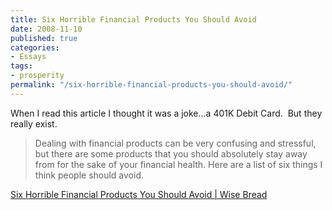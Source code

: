 ```yaml
---
title: Six Horrible Financial Products You Should Avoid
date: 2008-11-10
published: true
categories:
- Essays
tags:
- prosperity
permalink: "/six-horrible-financial-products-you-should-avoid/"
---
```

When I read this article I thought it was a joke...a 401K Debit Card.  But they really exist.

>Dealing with financial products can be very confusing and stressful, but there are some products that you should absolutely stay away from for the sake of your financial health. Here are a list of six things I think people should avoid.

[Six Horrible Financial Products You Should Avoid | Wise Bread](http://www.wisebread.com/six-horrible-financial-products-you-should-avoid)